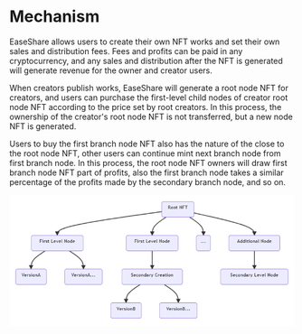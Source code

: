 # Mechanism

EaseShare allows users to create their own NFT works and set their own sales and distribution fees. Fees and profits can be paid in any cryptocurrency, and any sales and distribution after the NFT is generated will generate revenue for the owner and creator users.

When creators publish works, EaseShare will generate a root node NFT for creators, and users can purchase the first-level child nodes of creator root node NFT according to the price set by root creators. In this process, the ownership of the creator's root node NFT is not transferred, but a new node NFT is generated.

Users to buy the first branch node NFT also has the nature of the close to the root node NFT, other users can continue mint next branch node from first branch node. In this process, the root node NFT owners will draw first branch node NFT part of profits, also the first branch node takes a similar percentage of the profits made by the secondary branch node, and so on.

![](.gitbook/assets/mechanism.png)

